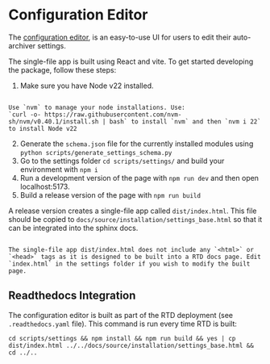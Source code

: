 # Configuration Editor

The [configuration editor](../installation/config_editor.md), is an easy-to-use UI for users to edit their auto-archiver settings.

The single-file app is built using React and vite. To get started developing the package, follow these steps:

1. Make sure you have Node v22 installed.

```{note} Tip: if you don't have node installed:

Use `nvm` to manage your node installations. Use: 
`curl -o- https://raw.githubusercontent.com/nvm-sh/nvm/v0.40.1/install.sh | bash` to install `nvm` and then `nvm i 22` to install Node v22
```

2. Generate the `schema.json` file for the currently installed modules using `python scripts/generate_settings_schema.py`
3. Go to the settings folder `cd scripts/settings/` and build your environment with `npm i`
4. Run a development version of the page with `npm run dev` and then open localhost:5173.
5. Build a release version of the page with `npm run build`

A release version creates a single-file app called `dist/index.html`. This file should be copied to `docs/source/installation/settings_base.html` so that it can be integrated into the sphinx docs.

```{note}

The single-file app dist/index.html does not include any `<html>` or `<head>` tags as it is designed to be built into a RTD docs page. Edit `index.html` in the settings folder if you wish to modify the built page.
```

## Readthedocs Integration

The configuration editor is built as part of the RTD deployment (see `.readthedocs.yaml` file). This command is run every time RTD is built:

`cd scripts/settings && npm install && npm run build && yes | cp dist/index.html ../../docs/source/installation/settings_base.html && cd ../..`